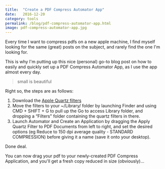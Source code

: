 ```yaml
---
title:  "Create a PDF Compress Automator App"
date:   2016-12-20
category: tools
permalink: /blog/pdf-compress-automator-app.html
image: pdf-compress-automator-app.jpg
---
```

Every time I want to compress pdfs on a new apple machine, I find myself looking for the same (great) posts on the subject, and rarely find the one I'm looking for.

This is why I'm putting up this nice (personal) go-to blog post on how to easily and quickly set up a PDF Compress Automator App, as I use the app almost every day.

> small is beautiful

Right so, the steps are as follows:

1. Download the [Apple Quartz filters](https://github.com/joshcarr/Apple-Quartz-Filters)
2. Move the filters to your ~/Library/ folder by launching Finder and using CMD + SHIFT + G to pull up the Go to access Library folder, and dropping a “Filters" folder containing the quartz filters in there.
3. Launch Automator and Create an Application by dragging the Apply Quartz Filter to PDF Documents from left to right, and set the desired options (eg Reduce to 150 dpi average quality - STANDARD COMPRESSION) before giving it a name (save it onto your desktop).

Done deal.

You can now drag your pdf to your newly-created PDF Compress Application, and you'll get a fresh copy reduced in size (obviously)...